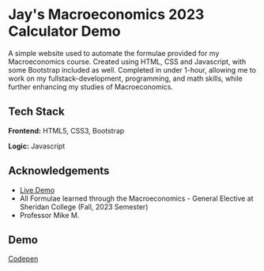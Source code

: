 
# Jay's Macroeconomics 2023 Calculator Demo

A simple website used to automate the formulae provided for my Macroeconomics course. Created using HTML, CSS and Javascript, with some Bootstrap included as well.
Completed in under 1-hour, allowing me to work on my fullstack-development, programming, and math skills, while further enhancing my studies of Macroeconomics.


## Tech Stack

**Frontend:** HTML5, CSS3, Bootstrap

**Logic:** Javascript


## Acknowledgements

 - [Live Demo](https://codepen.io/ewblep/pen/xxMEBJK)
  - All Formulae learned through the Macroeconomics - General Elective at Sheridan College (Fall, 2023 Semester)
  - Professor Mike M.


## Demo

[Codepen](https://codepen.io/ewblep/pen/xxMEBJK)